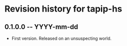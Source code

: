 # Revision history for tapip-hs

## 0.1.0.0 -- YYYY-mm-dd

* First version. Released on an unsuspecting world.

